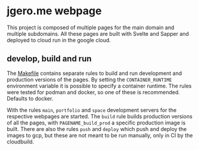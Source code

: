 # jgero.me webpage

This project is composed of multiple pages for the main domain and multiple subdomains. All these pages are built with Svelte and Sapper and deployed to cloud run in the google cloud.

## develop, build and run

The [Makefile](https://github.com/jgero/my-webpage/blob/main/Makefile) contains separate rules to build and run development and production versions of the pages. By setting the `CONTAINER_RUNTIME` environment variable it is possible to specify a container runtime. The rules were tested for podman and docker, so one of these is recommended. Defaults to docker.

With the rules `main`, `portfolio` and `space` development servers for the respective webpages are started. The `build` rule builds production versions of all the pages, with `PAGENAME_build_prod` a specific production image is built. There are also the rules `push` and `deploy` which push and deploy the images to gcp, but these are not meant to be run manually, only in CI by the cloudbuild.


